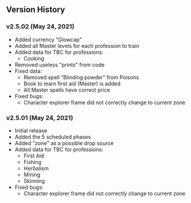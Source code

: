 ## Version History

### v2.5.02 (May 24, 2021)

* Added currency "Glowcap"
* Added all Master levels for each profession to train
* Added data for TBC for professions:
  * Cooking
* Removed useless "prints" from code
* Fixed data:
  * Removed spell "Blinding powder" from Poisons
  * Book to learn first aid (Master) is added
  * All Master spells have correct price
* Fixed bugs:
  * Character explorer frame did not correctly change to current zone

### v2.5.01 (May 24, 2021)

* Initial release
* Added the 5 scheduled phases
* Added "zone" as a possible drop source
* Added data for TBC for professions:
    * First Aid
    * Fishing
    * Herbalism
    * Mining
    * Skinning
* Fixed bugs:
  * Character explorer frame did not correctly change to current zone